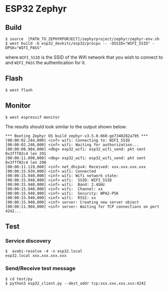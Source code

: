 # ESP32 Zephyr

## Build

```console
$ source  [PATH_TO_ZEPHYRPORJECT]/zephyrproject/zephyr/zephyr-env.sh
$ west build -b esp32_devkitc/esp32/procpu -- -DSSID="WIFI_SSID" -DPSK="WIFI_PASS"
```

where `WIFI_SSID` is the SSID of the Wifi network that you wish to connect to
and `WIFI_PASS` the authentication for it.

## Flash

```console
$ west flash
```

## Monitor

```console
$ west espressif monitor
```

The results should look similar to the output shown below:

```console
*** Booting Zephyr OS build zephyr-v3.5.0-660-ge7340282a795 ***
[00:00:02.244,000] <inf> wifi: Connecting to: WIFI_SSID
[00:00:02.246,000] <inf> wifi: Waiting for authorization...
[00:00:08.984,000] <dbg> esp32_wifi: esp32_wifi_send: pkt sent 0x3fff82c4 len 291
[00:00:11.090,000] <dbg> esp32_wifi: esp32_wifi_send: pkt sent 0x3fff82c4 len 298
[00:00:11.119,000] <inf> net_dhcpv4: Received: xxx.xxx.xxx.xxx
[00:00:15.939,000] <inf> wifi: Connected
[00:00:15.940,000] <inf> wifi: Wifi network state:
[00:00:15.940,000] <inf> wifi:  SSID: WIFI_SSID
[00:00:15.940,000] <inf> wifi:  Band: 2.4GHz
[00:00:15.940,000] <inf> wifi:  Channel: xx
[00:00:15.940,000] <inf> wifi:  Security: WPA2-PSK
[00:00:15.940,000] <inf> wifi:  RSSI: xx
[00:00:15.940,000] <inf> server: Creating new server object
[00:00:11.904,000] <inf> server: Waiting for TCP connections on port 4242...
```

## Test

### Service discovery

```console
$  avahi-resolve -4 -n esp32.local
esp32.local xxx.xxx.xxx.xxx
```

### Send/Receive test message

```console
$ cd test/py
$ python3 esp32_client.py --dest_addr tcp:xxx.xxx.xxx.xxx:4242
```
